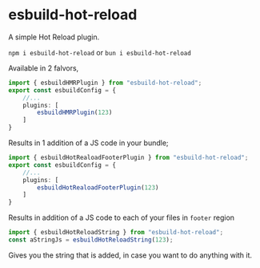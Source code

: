 # esbuild-hot-reload

A simple Hot Reload plugin.

`npm i esbuild-hot-reload`
or
`bun i esbuild-hot-reload`

Available in 2 falvors,

```ts
import { esbuildHMRPlugin } from "esbuild-hot-reload";
export const esbuildConfig = {
    //...
    plugins: [
        esbuildHMRPlugin(123)
    ]
}
```

Results in 1 addition of a JS code in your bundle;

```ts
import { esbuildHotRealoadFooterPlugin } from "esbuild-hot-reload";
export const esbuildConfig = {
    //...
    plugins: [
        esbuildHotRealoadFooterPlugin(123)
    ]
}
```
Results in addition of a JS code to each of your files in `footer` region


```ts
import { esbuildHotReloadString } from "esbuild-hot-reload";
const aStringJs = esbuildHotReloadString(123);
```

Gives you the string that is added, in case you want to do anything with it.